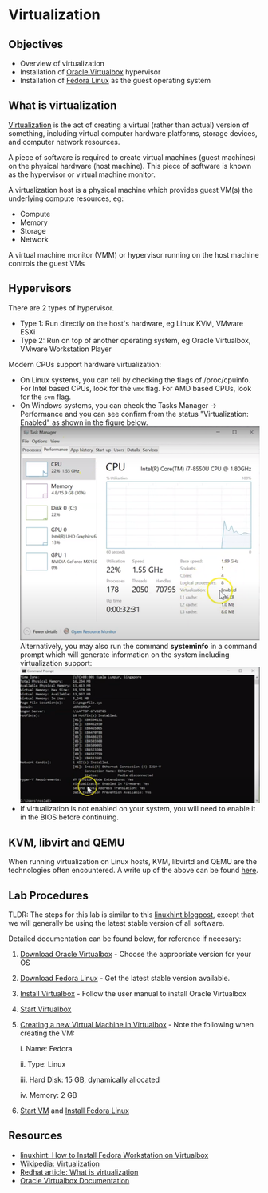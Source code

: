 # Virtualization

## Objectives

- Overview of virtualization
- Installation of [Oracle Virtualbox](https://www.virtualbox.org/) hypervisor
- Installation of [Fedora Linux](https://getfedora.org/) as the guest operating system

## What is virtualization

[Virtualization](https://en.wikipedia.org/wiki/Virtualization) is the act of creating a virtual (rather than actual) version of something, including virtual computer hardware platforms, storage devices, and computer network resources.

A piece of software is required to create virtual machines (guest machines) on the physical hardware (host machine).  This piece of software is known as the hypervisor or virtual machine monitor.

A virtualization host is a physical machine which provides guest VM(s) the underlying compute resources, eg:

- Compute
- Memory
- Storage
- Network

A virtual machine monitor (VMM) or hypervisor running on the host machine controls the guest VMs

## Hypervisors

There are 2 types of hypervisor.

- Type 1: Run directly on the host's hardware, eg Linux KVM, VMware ESXi
- Type 2: Run on top of another operating system, eg Oracle Virtualbox, VMware Workstation Player

Modern CPUs support hardware virtualization:
- On Linux systems, you can tell by checking the flags of /proc/cpuinfo. For Intel based CPUs, look for the `vmx` flag.  For AMD based CPUs, look for the `svm` flag.
- On Windows systems, you can check the Tasks Manager -> Performance and you can see confirm from the status "Virtualization: Enabled" as shown in the figure below. ![Virtualization_01.png](assets/Virtualization_01.png)
Alternatively, you may also run the command **systeminfo** in a command prompt which will generate information on the system including virtualization support: ![Virtualization_02.png](assets/Virtualization_02.png)
- If virtualization is not enabled on your system, you will need to enable it in the BIOS before continuing.  

## KVM, libvirt and QEMU

When running virtualization on Linux hosts, KVM, libvirtd and QEMU are the technologies often encountered.  A write up of the above can be found [here](./KVM_libvirt.md).

## Lab Procedures

TLDR: The steps for this lab is similar to this [linuxhint blogpost](https://linuxhint.com/how-to-install-fedora-workstation-35-on-virtualbox/), except that we will generally be using the latest stable version of all software.  

Detailed documentation can be found below, for reference if necesary:

  1. [Download Oracle Virtualbox](https://www.virtualbox.org/) - Choose the appropriate version for your OS

  2. [Download Fedora Linux](https://getfedora.org/en/workstation/download/) - Get the latest stable version available.

  3. [Install Virtualbox](https://www.virtualbox.org/manual/ch01.html#intro-installing) - Follow the user manual to install Oracle Virtualbox

  4. [Start Virtualbox](https://www.virtualbox.org/manual/ch01.html#intro-starting)

  5. [Creating a new Virtual Machine in Virtualbox](https://www.virtualbox.org/manual/ch01.html#create-vm-wizard) - Note the following when creating the VM:

      i. Name: Fedora

      ii. Type: Linux

      iii. Hard Disk: 15 GB, dynamically allocated

      iv. Memory: 2 GB

  6. [Start VM](https://www.virtualbox.org/manual/ch01.html#intro-starting-vm-first-time) and [Install Fedora Linux](https://docs.fedoraproject.org/en-US/fedora/latest/install-guide/install/Installing_Using_Anaconda/#sect-installation-graphical-mode)

## Resources

- [linuxhint: How to Install Fedora Workstation on Virtualbox](https://linuxhint.com/how-to-install-fedora-workstation-35-on-virtualbox/)
- [Wikipedia: Virtualization](https://en.wikipedia.org/wiki/Virtualization)
- [Redhat article: What is virtualization](https://www.redhat.com/en/topics/virtualization)
- [Oracle Virtualbox Documentation](https://www.virtualbox.org/wiki/End-user_documentation)
